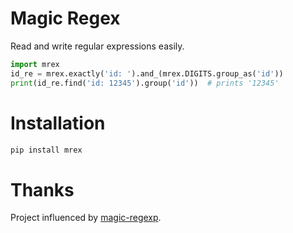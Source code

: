 # Magic Regex

Read and write regular expressions easily.

```python
import mrex
id_re = mrex.exactly('id: ').and_(mrex.DIGITS.group_as('id'))
print(id_re.find('id: 12345').group('id'))  # prints '12345'
```

# Installation

```bash
pip install mrex
```

# Thanks

Project influenced by [magic-regexp](https://github.com/danielroe/magic-regexp).
